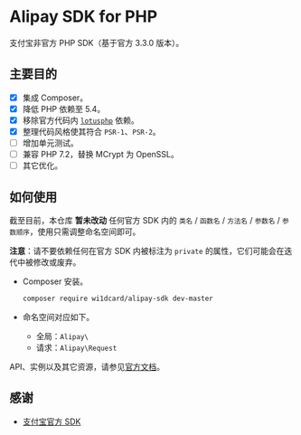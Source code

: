 # Alipay SDK for PHP

支付宝非官方 PHP SDK（基于官方 3.3.0 版本）。

## 主要目的

- [x] 集成 Composer。
- [x] 降低 PHP 依赖至 5.4。
- [x] 移除官方代码内 [`lotusphp`](https://github.com/qinjx/lotusphp) 依赖。
- [x] 整理代码风格使其符合 `PSR-1`、`PSR-2`。
- [ ] 增加单元测试。
- [ ] 兼容 PHP 7.2，替换 MCrypt 为 OpenSSL。
- [ ] 其它优化。

## 如何使用

截至目前，本仓库 **暂未改动** 任何官方 SDK 内的 `类名` / `函数名` / `方法名` / `参数名` / `参数顺序`，使用只需调整命名空间即可。

**注意**：请不要依赖任何在官方 SDK 内被标注为 `private` 的属性，它们可能会在迭代中被修改或废弃。

- Composer 安装。

    ```bash
    composer require wi1dcard/alipay-sdk dev-master
    ```

- 命名空间对应如下。

    - 全局：`Alipay\`
    - 请求：`Alipay\Request`

API、实例以及其它资源，请参见[官方文档](https://docs.open.alipay.com/54/cyz7do/)。

## 感谢

- [支付宝官方 SDK](https://docs.open.alipay.com/54/103419/)